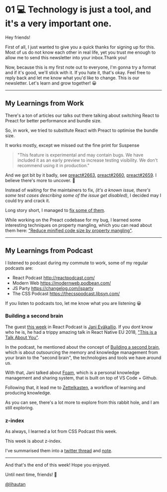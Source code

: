 # 01 💻 Technology is just a tool, and it's a very important one.

Hey friends!

First of all, I just wanted to give you a quick thanks for signing up for this. Most of us do not know each other in real life, yet you trust me enough to allow me to send this newsletter into your inbox.Thank you!

Now, because this is my first note out to everyone, I'm gonna try a format and if it's good, we'll stick with it. If you hate it, that's okay. Feel free to reply back and let me know what you'd like to change. This is our newsletter. Let's learn and grow together! 😀

---

## My Learnings from Work

There's a ton of articles our talks out there talking about switching React to Preact for better performance and bundle size. 

So, in work, we tried to substitute React with Preact to optimise the bundle size.

It works mostly, except we missed out the fine print for Suspense

> "This feature is experimental and may contain bugs. We have included it as an early preview to increase testing visibility. We don't recommend using it in production."

And we got bit by it badly, see [preact#2663](https://github.com/preactjs/preact/issues/2663), [preact#2660](https://github.com/preactjs/preact/issues/2660), [preact#2659](https://github.com/preactjs/preact/issues/2659). I believe there's more to uncover. 🙈

Instead of waiting for the maintainers to fix, _(it's a known issue, there's some test cases describing some of the issue get disabled)_, I decided may I could try and crack it.

Long story short, I managed to [fix some of them](https://github.com/preactjs/preact/pull/2661).

While working on the Preact codebase for my bug, I learned some interesting techniques on property mangling, which you can read about them here: ["Reduce minified code size by property mangling"](https://lihautan.com/reduce-minified-code-size-by-property-mangling/).

---

## My Learnings from Podcast

I listened to podcast during my commute to work, some of my regular podcasts are:

- React Podcast http://reactpodcast.com/
- Modern Web https://modernweb.podbean.com/
- JS Party https://changelog.com/jsparty
- The CSS Podcast https://thecsspodcast.libsyn.com/

If you listen to podcasts too, let me know what you are listening 😀

### Building a second brain

The guest [this week](https://reactpodcast.simplecast.com/episodes/104) in React Podcast is [Jani Eväkallio](https://twitter.com/jevakallio). If you dont know who he is, he had a trippy amazing talk in React Native EU 2018, ["This is a Talk About You"](https://www.youtube.com/watch?v=mVcMAtaAwsA).

In the podcast, he mentioned about the concept of [Building a second brain](https://fortelabs.co/blog/basboverview/), which is about outsourcing the memory and knowledge management from your brain to the "second brain", the technologies and tools we have around us.

With that, Jani talked about [Foam](https://foambubble.github.io/foam/), which is a personal knowledge management and sharing system, that is built on top of VS Code + Github.

Following that, it lead me to [Zettelkasten](https://zettelkasten.de/posts/overview/), a workflow of learning and producing knowledge.

As you can see, there's a lot more to explore from this rabbit hole, and I am still exploring.

### z-index

As always, I learned a lot from CSS Podcast this week.

This week is about z-index.

I've summarised them into a [twitter thread](https://twitter.com/lihautan/status/1292136659580936193?s=20) and [note](https://lihautan.com/notes/css-podcast-019-z-index/).

---

And that's the end of this week! Hope you enjoyed.

Until next time, friends! 👋

[@lihautan](https://twitter.com/lihautan)